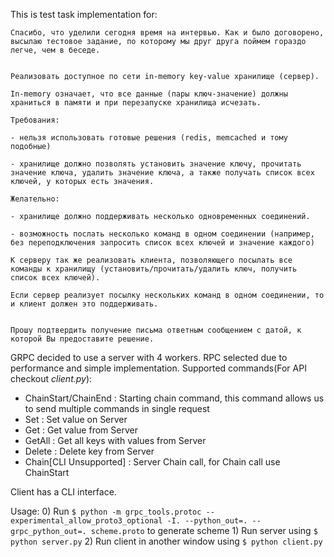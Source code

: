 This is test task implementation for:
```
Спасибо, что уделили сегодня время на интервью. Как и было договорено, высылаю тестовое задание, по которому мы друг друга поймем гораздо легче, чем в беседе.


Реализовать доступное по сети in-memory key-value хранилище (сервер).

In-memory означает, что все данные (пары ключ-значение) должны храниться в памяти и при перезапуске хранилища исчезать.

Требования:

- нельзя использовать готовые решения (redis, memcached и тому подобные)

- хранилище должно позволять установить значение ключу, прочитать значение ключа, удалить значение ключа, а также получать список всех ключей, у которых есть значения.

Желательно:

- хранилище должно поддерживать несколько одновременных соединений.

- возможность послать несколько команд в одном соединении (например, без переподключения запросить список всех ключей и значение каждого)

К серверу так же реализовать клиента, позволяющего посылать все команды к хранилищу (установить/прочитать/удалить ключ, получить список всех ключей).

Если сервер реализует посылку нескольких команд в одном соединении, то и клиент должен это поддерживать.


Прошу подтвердить получение письма ответным сообщением с датой, к которой Вы предоставите решение.
```

GRPC decided to use a server with 4 workers. RPC selected due to performance and simple implementation. 
Supported commands(For API checkout *client.py*):
 - ChainStart/ChainEnd    : Starting chain command, this command allows us to send multiple commands in single request
 - Set                    : Set value on Server
 - Get                    : Get value from Server
 - GetAll                 : Get all keys with values from Server
 - Delete                 : Delete key from Server
 - Chain[CLI Unsupported] : Server Chain call, for Chain call use ChainStart

Client has a CLI interface.


Usage:
    0) Run ``` $ python -m grpc_tools.protoc --experimental_allow_proto3_optional -I. --python_out=. --grpc_python_out=. scheme.proto ``` to generate scheme
    1) Run server using ``` $ python server.py ```
    2) Run client in another window using ``` $ python client.py ```